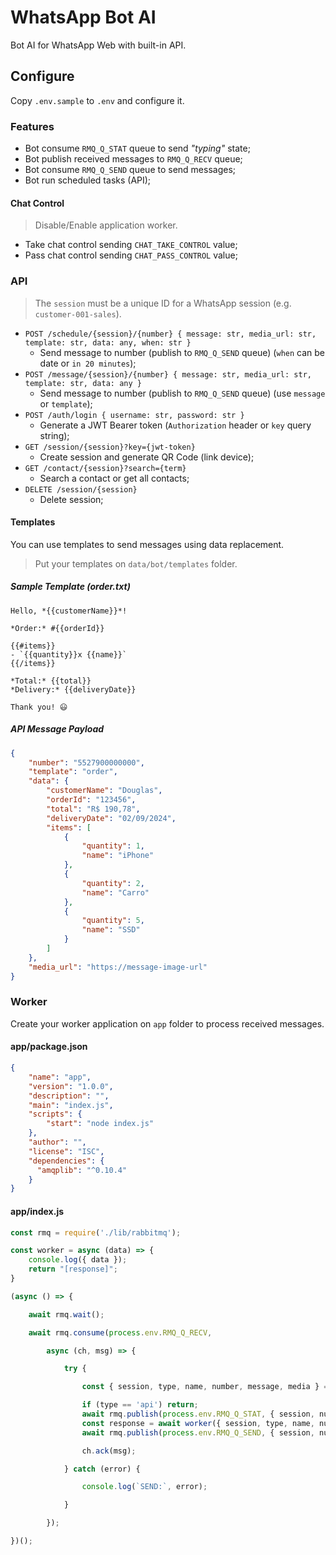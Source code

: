 # WhatsApp Bot AI

Bot AI for WhatsApp Web with built-in API.

## Configure

Copy `.env.sample` to `.env` and configure it.

### Features

- Bot consume `RMQ_Q_STAT` queue to send *"typing"* state;
- Bot publish received messages to `RMQ_Q_RECV` queue;
- Bot consume `RMQ_Q_SEND` queue to send messages;
- Bot run scheduled tasks (API);

#### Chat Control

> Disable/Enable application worker.

- Take chat control sending `CHAT_TAKE_CONTROL` value;
- Pass chat control sending `CHAT_PASS_CONTROL` value;

### API

> The `session` must be a unique ID for a WhatsApp session (e.g. `customer-001-sales`).

- `POST /schedule/{session}/{number} { message: str, media_url: str, template: str, data: any, when: str }`
    - Send message to number (publish to `RMQ_Q_SEND` queue) (`when` can be date or `in 20 minutes`);
- `POST /message/{session}/{number} { message: str, media_url: str, template: str, data: any }`
    - Send message to number (publish to `RMQ_Q_SEND` queue) (use `message` or `template`);
- `POST /auth/login { username: str, password: str }`
    - Generate a JWT Bearer token (`Authorization` header or `key` query string);
- `GET /session/{session}?key={jwt-token}`
    - Create session and generate QR Code (link device);
- `GET /contact/{session}?search={term}`
    - Search a contact or get all contacts;
- `DELETE /session/{session}`
    - Delete session;

#### Templates

You can use templates to send messages using data replacement.

> Put your templates on `data/bot/templates` folder.

##### Sample Template (order.txt)

```
Hello, *{{customerName}}*!

*Order:* #{{orderId}}

{{#items}}
- `{{quantity}}x {{name}}`
{{/items}}

*Total:* {{total}}
*Delivery:* {{deliveryDate}}

Thank you! 😃
```

##### API Message Payload

```json
{
    "number": "5527900000000",
    "template": "order",
    "data": {
        "customerName": "Douglas",
        "orderId": "123456",
        "total": "R$ 190,78",
        "deliveryDate": "02/09/2024",
        "items": [
            {
                "quantity": 1,
                "name": "iPhone"
            },
            {
                "quantity": 2,
                "name": "Carro"
            },
            {
                "quantity": 5,
                "name": "SSD"
            }
        ]
    },
    "media_url": "https://message-image-url"
}
```

### Worker

Create your worker application on `app` folder to process received messages.

#### app/package.json

```json
{
    "name": "app",
    "version": "1.0.0",
    "description": "",
    "main": "index.js",
    "scripts": {
        "start": "node index.js"
    },
    "author": "",
    "license": "ISC",
    "dependencies": {
      "amqplib": "^0.10.4"
    }
}
```

#### app/index.js

```javascript
const rmq = require('./lib/rabbitmq');

const worker = async (data) => {
    console.log({ data });
    return "[response]";
}

(async () => {

    await rmq.wait();

    await rmq.consume(process.env.RMQ_Q_RECV,

        async (ch, msg) => {

            try {

                const { session, type, name, number, message, media } = JSON.parse(msg.content.toString());

                if (type == 'api') return;
                await rmq.publish(process.env.RMQ_Q_STAT, { session, number });
                const response = await worker({ session, type, name, number, message, media });
                await rmq.publish(process.env.RMQ_Q_SEND, { session, number, message: response });

                ch.ack(msg);

            } catch (error) {

                console.log(`SEND:`, error);

            }

        });

})();
```